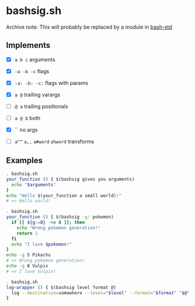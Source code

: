 # bashsig.sh

Archive note: This will probably be replaced by a module in [bash-std](https://github.com/Summertime/bash-std)

## Implements

* [x] `a b c` arguments
* [x] `-a -b -c` flags
* [x] `-a: -b: -c:` flags with params
* [x] `a @` trailing varargs
* [ ] `@ a` trailing positionals
* [ ] `a @ b` both
* [x] `` no args
* [ ] `a^^` `a,,` `a#word` `a%word` transforms


## Examples

```bash
. bashsig.sh
your_function () { $(bashsig gives you arguments)
  echo "$arguments"
}
echo "Hello $(your_function a small world)!"
# => Hello world!
```
```bash
. bashsig.sh
your_function () { $(bashsig -g: pokemon)
  if [[ ${g:=8} -ne 8 ]]; then
    echo "Wrong pokemon generation!"
    return 1
  fi
  echo "I love $pokemon!"
}
echo -g 5 Pikachu
# => Wrong pokemon generation!
echo -g 8 Vulpix
# => I love Vulpix!
```
```bash
. bashsig.sh
log-wrapper () { $(bashsig level format @)
  log --destination=somewhere --level="$level" --format="$format" "$@"
}
```
